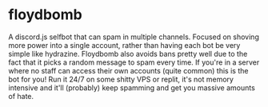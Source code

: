 # floydbomb
A discord.js selfbot that can spam in multiple channels. Focused on shoving more power into a single account, rather than having each bot be very simple like hydrazine. Floydbomb also avoids bans pretty well due to the fact that it picks a random message to spam every time. If you're in a server where no staff can access their own accounts (quite common) this is the bot for you! Run it 24/7 on some shitty VPS or replit, it's not memory intensive and it'll (probably) keep spamming and get you massive amounts of hate.
